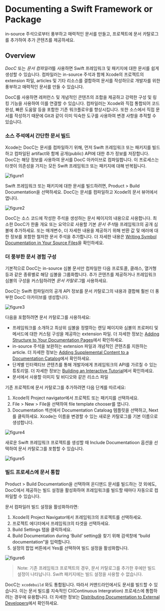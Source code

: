 # Documenting a Swift Framework or Package

in-source 주석으로부터 풍부하고 매력적인 문서를 만들고, 프로젝트에 문서 카탈로그를 추가하여 추가 콘텐츠를 제공하세요.

## Overview

*DocC* 또는 *문서 컴파일러*를 사용하면 Swift 프레임워크 및 패키지에 대한 문서를 쉽게 생성할 수 있습니다. 컴파일러는 in-source 주석과 함께 Xcode의 프로젝트의 extension 파일, articles 및 기타 리소스를 결합하여 문서를 작성하므로 개발자를 위한 풍부하고 매력적인 문서를 만들 수 있습니다.

DocC를 사용하면 레퍼런스 및 개념적인 콘텐츠의 조합을 제공하고 강력한 구성 및 링킹 기능을 사용하여 이를 연결할 수 있습니다. 컴파일러는 Xcode와 직접 통합되어 코드 완성, 빠른 도움말 등을 포함한 기존 워크플로우를 향상시킵니다. 또한 소스에서 직접 문서를 작성하기 때문에 Git과 같이 이미 익숙한 도구를 사용하여 변경 사항을 추적할 수 있습니다.

### 소스 주석에서 간단한 문서 빌드

Xcode는 DocC는 문서를 컴파일하기 위해, 먼저 Swift 프레임워크 또는 패키지를 빌드하고 컴파일된 artifact와 함께 공개(public) API에 대한 추가 정보를 저장합니다. DocC는 해당 정보를 사용하여 문서를 DocC 아카이브로 컴파일합니다. 이 프로세스는 타겟이 의존성을 가지는 모든 Swift 프레임워크 또는 패키지에 대해 반복됩니다.

![figure1](Documenting-a-Swift-Framework-or-Package-figure1.png)

Swift 프레임워크 또는 패키지에 대한 문서를 빌드하려면, Product > Build Documentation을 선택하세요. DocC는 문서를 컴파일하고 Xcode의 문서 뷰어에서 엽니다.

![figure2](Documenting-a-Swift-Framework-or-Package-figure2.png)

DocC는 소스 코드에 작성한 주석을 생성하는 문서 페이지의 내용으로 사용합니다. 최소한 DocC가 한줄 개요 또는 요약으로 사용할 기본 *문서 주석*을 프레임워크의 공개 심볼에 추가하세요. 또는 매개변수, 더 자세한 내용을 제공하기 위해 반환 값 및 에러에 대한 정보를 포함한 철저한 문서 주석을 추가합니다. 더 자세한 내용은 [Writing Symbol Documentation in Your Source Files](https://developer.apple.com/documentation/xcode/writing-symbol-documentation-in-your-source-files)을 확인하세요.

### 더 풍부한 문서 경험 구성

기본적으로 DocC는 in-source 심볼 문서만 컴파일한 다음 프로토콜, 클래스, 열거형 등과 같은 종류별로 해당 심볼을 그룹화합니다. 추가 콘텐츠를 제공하거나 프레임워크 심볼의 구성을 커스텀하려면 *문서 카탈로그*를 사용하세요. 

DocC는 Swift 컴파일러의 공개 API 정보를 문서 카탈로그의 내용과 결합해 훨씬 더 풍부한 DocC 아카이브를 생성합니다. 

![figure3](Documenting-a-Swift-Framework-or-Package-figure3.png)

다음을 포함하려면 문서 카탈로그를 사용하세요:
- 프레임워크를 소개하고 최상위 심볼을 정렬하는 랜딩 페이지와 심볼의 프로퍼티 및 메서드에 대한 커스텀 구성을 제공하는 extension 파일. 더 자세한 정보는 [Adding Structure to Your Documentation Pages](https://developer.apple.com/documentation/xcode/adding-structure-to-your-documentation-pages)에서 확인하세요.
- in-source 주석을 보완하는 extension 파일과 개념적인 콘텐츠를 지원하는 article. 더 자세한 정보는 [Adding Supplemental Content to a Documentation Catalog](https://developer.apple.com/documentation/xcode/adding-supplemental-content-to-a-documentation-catalog)에서 확인하세요.
- 단계별 인터랙티브 콘텐츠를 통해 개발자에게 프레임워크의 API를 가르칠 수 있는 튜토리얼. 더 자세한 정보는 [Building an Interactive Tutorial](https://developer.apple.com/documentation/DocC/building-an-interactive-tutorial)에서 확인하세요.
- 문서에서 사용할 이미지 및 비디오와 같은 리소스 파일

기존 프로젝트에 문서 카탈로그를 추가하려면 다음 단계를 따르세요:
1. Xcode의 Project navigator에서 프로젝트 또는 패키지를 선택하세요.
2. File > New > File을 선택하여 file template chooser를 엽니다.
3. Documentation 섹션에서 Documentation Cataloag 템플릿을 선택하고, Next를 클릭하세요. Xcode는 이름을 변경할 수 있는 새로운 카탈로그를 기본 이름으로 생성합니다.

![figure4](Documenting-a-Swift-Framework-or-Package-figure4.png)

새로운 Swift 프레임워크 프로젝트를 생성할 때 Include Documentatioon 옵션을 선택하여 문서 카탈로그를 포함할 수 있습니다.

![figure5](Documenting-a-Swift-Framework-or-Package-figure5.png)

### 빌드 프로세스에 문서 통합

Product > Build Documentation을 선택하여 온디맨드 문서를 빌드하는 것 외에도, DocC에서 제공하는 빌드 설정을 활성화하여 프레임워크를 빌드할 때마다 자동으로 컴파일할 수 있습니다.

문서 컴파일러 빌드 설정을 활성화하라면:
1. Xcode의 Project Navigator에서 프레임워크의 프로젝트를 선택하세요.
2. 프로젝트 에디터에서 프레임워크의 타겟을 선택하세요.
3. Build Settings 탭을 클릭하세요.
4. Build Documentation during ‘Build’ setting을 찾기 위해 검색창에 “build documentation”을 입력합니다.
5. 설정의 팝업 버튼에서 Yes를 선택하여 빌드 설정을 활성화합니다.

![figure6](Documenting-a-Swift-Framework-or-Package-figure6.png)

> Note: 기존 프레임워크 프로젝트의 경우, 문서 카탈로그를 추가한 후에만 빌드 설정이 나타납니다. Swift 패키지에는 빌드 설정을 사용할 수 없습니다.

DocC는 `xcodebuild` 와도 통합됩니다. 따라서 커맨드라인에서도 문서를 빌드할 수 있습니다. 이는 문서 빌드를 지속적인 CI(Continuous Intergration) 프로세스에 통합하려는 경우에 유용합니다. 더 자세한 정보는 [Distributing Documentation to External Developers](https://developer.apple.com/documentation/xcode/distributing-documentation-to-external-developers)에서 확인하세요.
